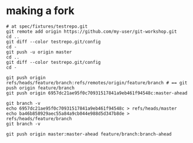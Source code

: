 
# making a fork

    # at spec/fixtures/testrepo.git
    git remote add origin https://github.com/my-user/git-workshop.git
    cd ..
    git diff --color testrepo.git/config
    cd -
    git push -u origin master
    cd ..
    git diff --color testrepo.git/config
    cd -

    git push origin refs/heads/feature/branch:refs/remotes/origin/feature/branch # == git push origin feature/branch
    git push origin 6957dc21ae95f0c70931517841a9eb461f94548c:master-ahead

    git branch -v
    echo 6957dc21ae95f0c70931517841a9eb461f94548c > refs/heads/master
    echo ba46b858929aec55a84a9cb044e988d5d347b8de > refs/heads/feature/branch
    git branch -v

    git push origin master:master-ahead feature/branch:branch-ahead

